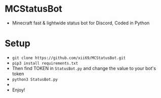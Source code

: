 # MCStatusBot
* Minecraft fast &amp; lightwide status bot for Discord, Coded in Python

# Setup
* `git clone https://github.com/xii69/MCStatusBot.git`
* `pip3 install requirements.txt`
* Then find TOKEN in `StatusBot.py` and change the value to your bot's token
* `python3 StatusBot.py`
* 
* Enjoy!
